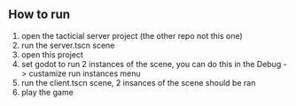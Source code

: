 ## How to run
1. open the tacticial server project (the other repo not this one)
2. run the server.tscn scene
3. open this project
4. set godot to run 2 instances of the scene, you can do this in the  Debug -> custamize run instances menu
2. run the client.tscn scene, 2 insances of the scene should be ran
3. play the game

